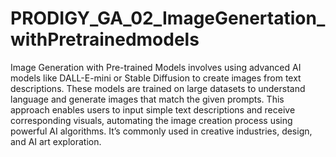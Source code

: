 # PRODIGY_GA_02_ImageGenertation_withPretrainedmodels
Image Generation with Pre-trained Models involves using advanced AI models like DALL-E-mini or Stable Diffusion to create images from text descriptions. These models are trained on large datasets to understand language and generate images that match the given prompts. This approach enables users to input simple text descriptions and receive corresponding visuals, automating the image creation process using powerful AI algorithms. It’s commonly used in creative industries, design, and AI art exploration.
